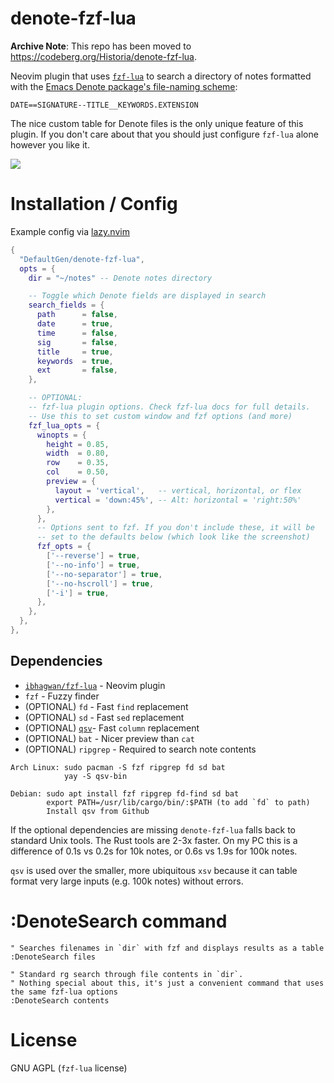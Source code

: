 # denote-fzf-lua

**Archive Note**: This repo has been moved to https://codeberg.org/Historia/denote-fzf-lua.

Neovim plugin that uses [`fzf-lua`](https://github.com/ibhagwan/fzf-lua) to search a directory of notes formatted with the [Emacs Denote package's file-naming scheme](https://protesilaos.com/emacs/denote#h:4e9c7512-84dc-4dfb-9fa9-e15d51178e5d):

`DATE==SIGNATURE--TITLE__KEYWORDS.EXTENSION`

The nice custom table for Denote files is the only unique feature of this plugin. If you don't care about that you should just configure `fzf-lua` alone however you like it.

![](https://i.imgur.com/1lTDhOz.png)

# Installation / Config

Example config via [lazy.nvim](https://github.com/folke/lazy.nvim)

```lua
{
  "DefaultGen/denote-fzf-lua",
  opts = {
    dir = "~/notes" -- Denote notes directory

    -- Toggle which Denote fields are displayed in search
    search_fields = {
      path      = false,
      date      = true,
      time      = false,
      sig       = false,
      title     = true,
      keywords  = true,
      ext       = false,
    },

    -- OPTIONAL:
    -- fzf-lua plugin options. Check fzf-lua docs for full details.
    -- Use this to set custom window and fzf options (and more)
    fzf_lua_opts = {
      winopts = {
        height = 0.85,
        width  = 0.80,
        row    = 0.35,
        col    = 0.50,
        preview = {
          layout = 'vertical',   -- vertical, horizontal, or flex
          vertical = 'down:45%', -- Alt: horizontal = 'right:50%'
        },
      },
      -- Options sent to fzf. If you don't include these, it will be
      -- set to the defaults below (which look like the screenshot)
      fzf_opts = {
        ['--reverse'] = true,
        ['--no-info'] = true,
        ['--no-separator'] = true,
        ['--no-hscroll'] = true,
        ['-i'] = true,
      },
    },
  },
},
```

## Dependencies

* [`ibhagwan/fzf-lua`](https://github.com/ibhagwan/fzf-lua) - Neovim plugin
* `fzf` - Fuzzy finder
* (OPTIONAL) `fd` - Fast `find` replacement
* (OPTIONAL) `sd` - Fast `sed` replacement
* (OPTIONAL) [`qsv`](https://github.com/jqnatividad/qsv)- Fast `column` replacement
* (OPTIONAL) `bat` - Nicer preview than `cat`
* (OPTIONAL) `ripgrep` - Required to search note contents

```
Arch Linux: sudo pacman -S fzf ripgrep fd sd bat
            yay -S qsv-bin

Debian: sudo apt install fzf ripgrep fd-find sd bat
        export PATH=/usr/lib/cargo/bin/:$PATH (to add `fd` to path)
        Install qsv from Github
```

If the optional dependencies are missing `denote-fzf-lua` falls back to standard Unix tools. The Rust tools are 2-3x faster. On my PC this is a difference of 0.1s vs 0.2s for 10k notes, or 0.6s vs 1.9s for 100k notes.

`qsv` is used over the smaller, more ubiquitous `xsv` because it can table format very large inputs (e.g. 100k notes) without errors.

# :DenoteSearch command

```vim
" Searches filenames in `dir` with fzf and displays results as a table
:DenoteSearch files

" Standard rg search through file contents in `dir`.
" Nothing special about this, it's just a convenient command that uses the same fzf-lua options
:DenoteSearch contents
```

# License

GNU AGPL (`fzf-lua` license)
